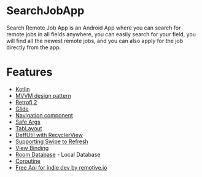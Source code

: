 # SearchJobApp
Search Remote Job App is an Android App where you
can search for remote jobs in all fields anywhere,
you can easily search for your field,
you will find all the newest remote jobs, and you can also apply
for the job directly from the app.

# Features
- [Kotlin](https://kotlinlang.org/)
- [MVVM design pattern](https://developer.android.com/topic/libraries/architecture/viewmodel)
- [Retrofi 2](https://square.github.io/retrofit/)
- [Glide](https://www.glide.com/)
- [Navigation component](https://developer.android.com/guide/navigation/navigation-getting-started)
- [Safe Args](https://developer.android.com/guide/navigation/navigation-pass-data#Safe-args)
- [TabLayout](https://developer.android.com/reference/com/google/android/material/tabs/TabLayout)
- [DeffUtil with  RecyclerView](https://developer.android.com/reference/kotlin/androidx/recyclerview/widget/RecyclerView)
- [Supporting Swipe to Refresh](https://developer.android.com/training/swipe)
- [View Binding](https://developer.android.com/topic/libraries/view-binding)
- [Room Database](https://developer.android.com/jetpack/androidx/releases/room) - Local Database
- [Coroutine](https://developer.android.com/kotlin/coroutines)
- [Free Api for indie dev by remotive.io](https://remotive.io/)
